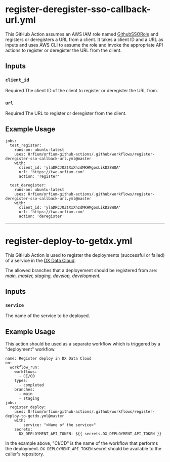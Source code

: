 # register-deregister-sso-callback-url.yml

This GitHub Action assumes an AWS IAM role named [GithubSSORole](https://github.com/Orfium/aws-management/pull/889/files) and registers or deregisters a URL from a client.
It takes a client ID and a URL as inputs and uses AWS CLI to assume the role and invoke the appropriate API actions to register or deregister the URL from the client.

## Inputs

### `client_id`
Required The client ID of the client to register or deregister the URL from.

### `url`
Required The URL to register or deregister from the client.

## Example Usage

```
jobs:
  test_register:
    runs-on: ubuntu-latest
    uses: Orfium/orfium-github-actions/.github/workflows/register-deregister-sso-callback-url.yml@master
    with:
      client_id: 'ylaDRCJOZtXxXhzdMKHMgosLikD28WQA'
      url: 'https://two.orfium.com'
      action: 'register'

  test_deregister:
    runs-on: ubuntu-latest
    uses: Orfium/orfium-github-actions/.github/workflows/register-deregister-sso-callback-url.yml@master
    with:
      client_id: 'ylaDRCJOZtXxXhzdMKHMgosLikD28WQA'
      url: 'https://two.orfium.com'
      action: 'deregister'
```
---

# register-deploy-to-getdx.yml
This GitHub Action is used to register the deployments (successful or failed) of a service in the [DX Data Cloud](https://app.getdx.com/datacloud/reports/deploys?teams=&tags=&range=l4w&interval=w&services=&envs=).

The allowed branches that a deployement should be registered from are: _main, master, staging, develop, development._

## Inputs

### `service`
The name of the service to be deployed.

## Example Usage

This action should be used as a separate workflow which is triggered by a "deployment" workflow.

```
name: Register deploy in DX Data Cloud
on:
  workflow_run:
    workflows:
      - CI/CD
    types:
      - completed
    branches:
      - main
      - staging
jobs:
  register_deploy:
    uses: Orfium/orfium-github-actions/.github/workflows/register-deploy-to-getdx.yml@master
    with:
        service: "<Name of the service>"
    secrets:
      DX_DEPLOYMENT_API_TOKEN: ${{ secrets.DX_DEPLOYMENT_API_TOKEN }}

```
In the example above, "CI/CD" is the name of the workflow that performs the deployment.
`DX_DEPLOYMENT_API_TOKEN` secret should be available to the caller's repository.
